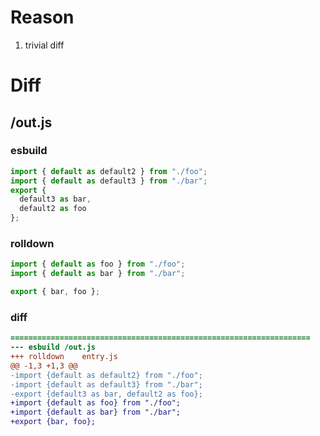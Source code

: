 # Reason
1. trivial diff
# Diff
## /out.js
### esbuild
```js
import { default as default2 } from "./foo";
import { default as default3 } from "./bar";
export {
  default3 as bar,
  default2 as foo
};
```
### rolldown
```js
import { default as foo } from "./foo";
import { default as bar } from "./bar";

export { bar, foo };

```
### diff
```diff
===================================================================
--- esbuild	/out.js
+++ rolldown	entry.js
@@ -1,3 +1,3 @@
-import {default as default2} from "./foo";
-import {default as default3} from "./bar";
-export {default3 as bar, default2 as foo};
+import {default as foo} from "./foo";
+import {default as bar} from "./bar";
+export {bar, foo};

```